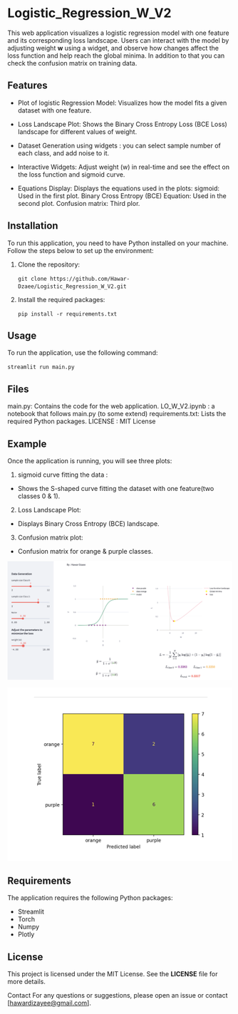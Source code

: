 # Logistic_Regression_W_V2

This web application visualizes a logistic regression model with one feature and its corresponding loss landscape. Users can interact with the model by adjusting weight **w** using a widget, and observe how changes affect the loss function and help reach the global minima. In addition to that you can check the confusion matrix on training data. 


## Features

* Plot of logistic Regression Model: Visualizes how the model fits a given dataset with one feature.

* Loss Landscape Plot: Shows the Binary Cross Entropy Loss (BCE Loss) landscape for different values of weight.

* Dataset Generation using widgets : you can select sample number of each class, and add noise to it.

* Interactive Widgets: Adjust weight (w) in real-time and see the effect on the loss function and  sigmoid curve.


* Equations Display: Displays the equations used in the plots:
      sigmoid: Used in the first plot.
      Binary Cross Entropy (BCE) Equation: Used in the second plot.
      Confusion matrix: Third plor. 




## Installation

To run this application, you need to have Python installed on your machine. Follow the steps below to set up the environment:

1. Clone the repository:

    `git clone https://github.com/Hawar-Dzaee/Logistic_Regression_W_V2.git`


2. Install the required packages:

    `pip install -r requirements.txt`

## Usage

To run the application, use the following command:

  `streamlit run main.py`



## Files

  main.py: Contains the code for the web application.
  LO_W_V2.ipynb : a notebook that follows main.py (to some extend)
  requirements.txt: Lists the required Python packages.
  LICENSE : MIT License



## Example

Once the application is running, you will see three plots:

1. sigmoid curve fitting the data :

  * Shows the S-shaped curve fitting the dataset with one feature(two classes 0 & 1).


2. Loss Landscape Plot:

  * Displays Binary Cross Entropy (BCE) landscape.

3. Confusion matrix plot: 
  
  * Confusion matrix for orange & purple classes. 


![Alt text](<Screen Shot 2024-06-14 at 5.57.49 PM.png>)


![Alt text](<Screen Shot 2024-06-14 at 5.58.07 PM.png>)



## Requirements 

The application requires the following Python packages:

* Streamlit
* Torch
* Numpy
* Plotly



## License

This project is licensed under the MIT License. See the **LICENSE** file for more details.


Contact
For any questions or suggestions, please open an issue or contact [hawardizayee@gmail.com].